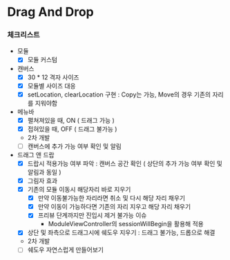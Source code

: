 # Drag And Drop

### 체크리스트

- 모듈
  - [x] 모듈 커스텀

- 캔버스 
  - [x] 30 * 12 격자 사이즈
  - [x] 모듈별 사이즈 대응
  - [x] setLocation, clearLocation 구현 : Copy는 가능, Move의 경우 기존의 자리를 지워야함

- 메뉴바
  - [x] 펼쳐져있을 때, ON ( 드래그 가능 )
  - [x] 접혀있을 때, OFF ( 드래그 불가능 )
  * 2차 개발
  - [ ] 캔버스에 추가 가능 여부 확인 및 알림 

- 드래그 앤 드랍
  - [x] 드랍시 적용가능 여부 파악 : 캔버스 공간 확인 ( 상단의 추가 가능 여부 확인 및 알림과 동일 )
  - [x] 그림자 효과
  - [x] 기존의 모듈 이동시 해당자리 바로 지우기
    - [x] 만약 이동불가능한 자리라면 취소 및 다시 해당 자리 채우기
    - [x] 만약 이동이 가능하다면 기존의 자리 지우고 해당 자리 채우기
    - [x] 프리뷰 단계까지만 진입시 제거 불가능 이슈 
        - ModuleViewController의 sessionWillBegin을 활용해 적용
  - [x] 상단 및 좌측으로 드래그시에 쉐도우 지우기 : 드래그 불가능, 드롭으로 해결
  * 2차 개발
  - [ ] 쉐도우 자연스럽게 만들어보기
